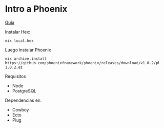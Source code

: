 Intro a Phoenix
===================

[Guía](http://www.phoenixframework.org/docs/installation)

Instalar Hex:
```
mix local.hex
```

Luego instalar Phoenix
```
mix archive.install https://github.com/phoenixframework/phoenix/releases/download/v1.0.2/phoenix_new-1.0.2.ez
```


Requisitos
* Node
* PostgreSQL


Dependencias en:
* Cowboy
* Ecto
* Plug

